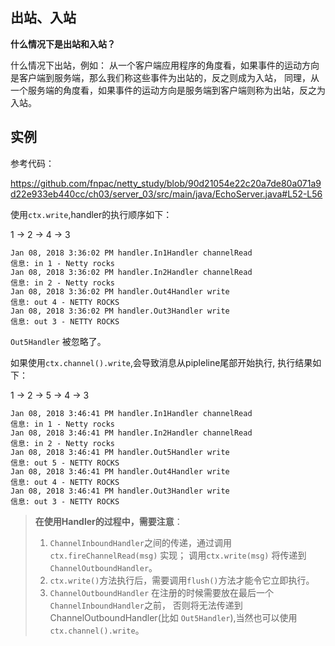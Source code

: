 ## 出站、入站

**什么情况下是出站和入站？**

什么情况下出站，例如：
从一个客户端应用程序的角度看，如果事件的运动方向是客户端到服务端，那么我们称这些事件为出站的，反之则成为入站，
同理，从一个服务端的角度看，如果事件的运动方向是服务端到客户端则称为出站，反之为入站。

## 实例

参考代码：

https://github.com/fnpac/netty_study/blob/90d21054e22c20a7de80a071a9d22e933eb440cc/ch03/server_03/src/main/java/EchoServer.java#L52-L56

使用`ctx.write`,handler的执行顺序如下：

1 -> 2 -> 4 -> 3

```text
Jan 08, 2018 3:36:02 PM handler.In1Handler channelRead
信息: in 1 - Netty rocks
Jan 08, 2018 3:36:02 PM handler.In2Handler channelRead
信息: in 2 - Netty rocks
Jan 08, 2018 3:36:02 PM handler.Out4Handler write
信息: out 4 - NETTY ROCKS
Jan 08, 2018 3:36:02 PM handler.Out3Handler write
信息: out 3 - NETTY ROCKS
```

`Out5Handler` 被忽略了。

如果使用`ctx.channel().write`,会导致消息从pipleline尾部开始执行,
执行结果如下：

1 -> 2 -> 5 -> 4 -> 3

```text
Jan 08, 2018 3:46:41 PM handler.In1Handler channelRead
信息: in 1 - Netty rocks
Jan 08, 2018 3:46:41 PM handler.In2Handler channelRead
信息: in 2 - Netty rocks
Jan 08, 2018 3:46:41 PM handler.Out5Handler write
信息: out 5 - NETTY ROCKS
Jan 08, 2018 3:46:41 PM handler.Out4Handler write
信息: out 4 - NETTY ROCKS
Jan 08, 2018 3:46:41 PM handler.Out3Handler write
信息: out 3 - NETTY ROCKS
```

>**在使用Handler的过程中，需要注意**：
>1. `ChannelInboundHandler`之间的传递，通过调用 `ctx.fireChannelRead(msg)` 实现；
调用`ctx.write(msg)` 将传递到`ChannelOutboundHandler`。
>2. `ctx.write()`方法执行后，需要调用`flush()`方法才能令它立即执行。
>3. `ChannelOutboundHandler` 在注册的时候需要放在最后一个`ChannelInboundHandler`之前，
否则将无法传递到ChannelOutboundHandler(比如 `Out5Handler`),当然也可以使用`ctx.channel().write`。